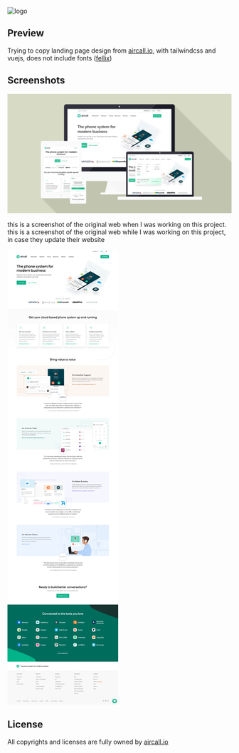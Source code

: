 ![logo](https://images.ctfassets.net/0kz5nrpxuzuo/51NAhmYFcgHBV2hhQIBVzc/8b7f6d588507b02e70a283ca5c0e7a53/aircall-logo.svg)

## Preview

Trying to copy landing page design from [aircall.io](https://aircall.io), with tailwindcss and vuejs, 
does not include fonts ([fellix](https://displaay.net/typeface/fellix/)) 

## Screenshots

![logo](https://raw.githubusercontent.com/kamaludin21/rebuild-aircall/master/public/images/mockup.jpg
)

this is a screenshot of the original web when I was working on this project. this is a screenshot of the original web while I was working on this project, in case they update their website

![logo](https://raw.githubusercontent.com/kamaludin21/rebuild-aircall/master/doc/screencapture-aircall-io-2021-02-22-13_08_51.png)

## License

All copyrights and licenses are fully owned by [aircall.io](https://aircall.io)